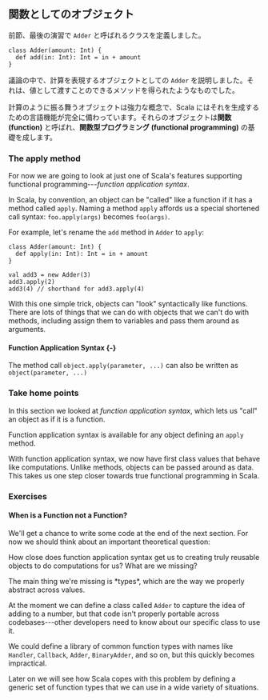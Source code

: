 ## 関数としてのオブジェクト

前節、最後の演習で `Adder` と呼ばれるクラスを定義しました。

```tut:book:silent
class Adder(amount: Int) {
  def add(in: Int): Int = in + amount
}
```

議論の中で、計算を表現するオブジェクトとしての `Adder` を説明しました。それは、値として渡すことのできるメソッドを得られたようなものでした。

計算のように振る舞うオブジェクトは強力な概念で、Scala にはそれを生成するための言語機能が完全に備わっています。それらのオブジェクトは**関数 (function)** と呼ばれ、**関数型プログラミング (functional programming)** の基礎を成します。

### The apply method

For now we are going to look at just one of Scala's features supporting functional programming---*function application syntax*.

In Scala, by convention, an object can be "called" like a function if it has a method called `apply`. Naming a method `apply` affords us a special shortened call syntax: `foo.apply(args)` becomes `foo(args)`.

For example, let's rename the `add` method in `Adder` to `apply`:

```tut:book:silent
class Adder(amount: Int) {
  def apply(in: Int): Int = in + amount
}
```

```tut:book
val add3 = new Adder(3)
add3.apply(2)
add3(4) // shorthand for add3.apply(4)
```

With this one simple trick, objects can "look" syntactically like functions. There are lots of things that we can do with objects that we can't do with methods, including assign them to variables and pass them around as arguments.

<div class="callout callout-info">

#### Function Application Syntax {-}

The method call `object.apply(parameter, ...)` can also be written as `object(parameter, ...)`

</div>

### Take home points

In this section we looked at *function application syntax*, which lets us "call" an object as if it is a function.

Function application syntax is available for any object defining an `apply` method.

With function application syntax, we now have first class values that behave like computations. Unlike methods, objects can be passed around as data. This takes us one step closer towards true functional programming in Scala.

### Exercises

#### When is a Function not a Function?

We'll get a chance to write some code at the end of the next section. For now we should think about an important theoretical question:

How close does function application syntax get us to creating truly reusable objects to do computations for us? What are we missing?

<div class="solution">
The main thing we're missing is *types*, which are the way we properly abstract across values.

At the moment we can define a class called `Adder` to capture the idea of adding to a number, but that code isn't properly portable across codebases---other developers need to know about our specific class to use it.

We could define a library of common function types with names like `Handler`, `Callback`, `Adder`, `BinaryAdder`, and so on, but this quickly becomes impractical.

Later on we will see how Scala copes with this problem by defining a generic set of function types that we can use in a wide variety of situations.
</div>
